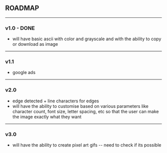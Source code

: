 ## ROADMAP
---

### v1.0 - DONE
 - will have basic ascii with color and grayscale and with the ability to copy or download as image
---
### v1.1  
 - google ads
---
### v2.0
 - edge detected + line characters for edges 
 - will have the ability to customise based on various parameters like character count, font size, letter spacing, etc so that the user can make the image exactly what they want
---
### v3.0 
 - will have the ability to create pixel art gifs -- need to check if its possible